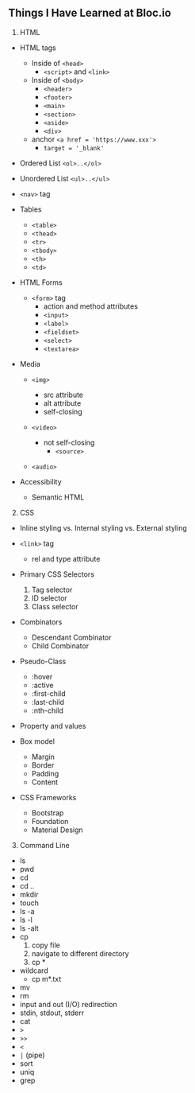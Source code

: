 ## Things I Have Learned at Bloc.io

1. HTML
  - HTML tags
    - Inside of `<head>`  
      - `<script>` and `<link>`
    - Inside of `<body>`
      - `<header>`
      - `<footer>`
      - `<main>`
      - `<section>`
      - `<aside>`
      - `<div>`
    - anchor `<a href = 'https://www.xxx'>`
      - `target = '_blank'`

  - Ordered List `<ol>..</ol>`
  - Unordered List `<ul>..</ul>`
  - `<nav>` tag

  - Tables
    - `<table>`
    - `<thead>`
    - `<tr>`
    - `<tbody>`
    - `<th>`
    - `<td>`

  - HTML Forms
    - `<form>` tag
      - action and method attributes
      - `<input>`
      - `<label>`
      - `<fieldset>`
      - `<select>`
      - `<textarea>`

  - Media
    - `<img>`
      - src attribute
      - alt attribute
      - self-closing

    - `<video>`
      - not self-closing
        - `<source>`

    - `<audio>`

  - Accessibility
    - Semantic HTML

2. CSS

  - Inline styling vs. Internal styling vs. External styling  
  - `<link>` tag
    -  rel and type attribute

  - Primary CSS Selectors
    1. Tag selector
    2. ID selector
    3. Class selector

  - Combinators
    - Descendant Combinator
    - Child Combinator

  - Pseudo-Class
    - :hover
    - :active
    - :first-child
    - :last-child
    - :nth-child

  - Property and values
  - Box model
    - Margin
    - Border
    - Padding
    - Content

  - CSS Frameworks  
    - Bootstrap
    - Foundation
    - Material Design

3. Command Line

  - ls
  - pwd
  - cd
  - cd ..
  - mkdir
  - touch
  - ls -a
  - ls -l
  - ls -alt
  - cp
     1. copy file
     2. navigate to different directory
     3. cp *
  - wildcard
    - cp m*.txt
  - mv
  - rm
  - input and out (I/O) redirection
  - stdin, stdout, stderr
  - cat
  - `>`
  - `>>`
  - `<`
  - `|` (pipe)
  - sort
  - uniq
  - grep
